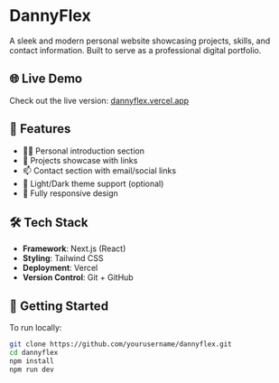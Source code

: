 # DannyFlex

A sleek and modern personal website showcasing projects, skills, and contact information. Built to serve as a professional digital portfolio.

## 🌐 Live Demo

Check out the live version: [dannyflex.vercel.app](https://dannyflex.vercel.app)

## 🚀 Features

- 🧑‍💼 Personal introduction section
- 💼 Projects showcase with links
- 📫 Contact section with email/social links
- 🌙 Light/Dark theme support (optional)
- 📱 Fully responsive design

## 🛠 Tech Stack

- **Framework**: Next.js (React)
- **Styling**: Tailwind CSS
- **Deployment**: Vercel
- **Version Control**: Git + GitHub

## 📁 Getting Started

To run locally:

```bash
git clone https://github.com/yourusername/dannyflex.git
cd dannyflex
npm install
npm run dev
